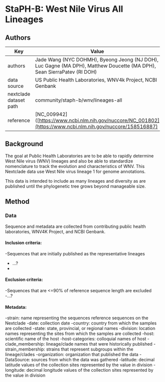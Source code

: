# StaPH-B: West Nile Virus All Lineages

## Authors
| Key                    | Value                                                                                                                                  |
| ---------------------- | ---------------------------------------------------------------------------------------------------------------------------------------|
| authors                | Jade Wang (NYC DOHMH), Byeong Jeong (NJ DOH), Luc Gagne (MA DPH), Matthew Doucette (MA DPH), Sean SierraPatev (RI DOH)                 |
| data source            | US Public Health Laboratories, WNV4k Project, NCBI Genbank                                                                             |
| nextclade dataset path | community/staph-b/wnv/lineages-all                                                                                                     |
| reference              | [NC_009942]([https://www.ncbi.nlm.nih.gov/nuccore/NC_001802](https://www.ncbi.nlm.nih.gov/nuccore/158516887)                           |

## Background
The goal at Public Health Laboratories are to be able to rapidly determine West Nile virus (WNV) lineages and also be able to standardize nomenclature to track the evolution and characteristics of WNV. 
This Nextclade data use West Nile virus lineage 1 for genome annotations.

This data is intended to include as many lineages and diversity as are published until the phylogenetic tree grows beyond manageable size. 

## Method

### Data
Sequence and metadata are collected from contributing public health laboratories, WNV4K Project, and NCBI Genbank.

#### Inclusion criteria:
-Sequences that are initially published as the representative lineages
- ...?
- 
#### Exclusion criteria:
-Sequences that are <=90% of reference sequence length are excluded
-...?

#### Metadata:
-strain: name representing the sequences reference sequences on the Nextclade
-date: collection date
-country: country from which the samples are collected
-state: state, provincial, or regional names
-division: location names representing the sites from which the samples are collected
-host: scientific name of the host
-host-categories: colloquial names of host
-clade_membership: lineage/clade names that were historically published
-strain_membership: strains that represent subgroups within the lineage/clades
-organization: organization that published the data
-DataSource: sources from which the data was gathered
-latitude: decimal latitude values of the collection sites represented by the value in division
-longitude: decimal longitude values of the collection sites represented by the value in division
